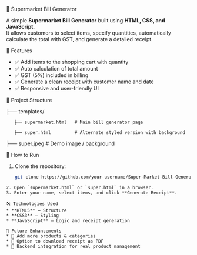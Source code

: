 🛒 Supermarket Bill Generator

A simple **Supermarket Bill Generator** built using **HTML, CSS, and JavaScript**.  
It allows customers to select items, specify quantities, automatically calculate the total with GST, and generate a detailed receipt.

📌 Features
- ✅ Add items to the shopping cart with quantity  
- ✅ Auto calculation of total amount  
- ✅ GST (5%) included in billing  
- ✅ Generate a clean receipt with customer name and date  
- ✅ Responsive and user-friendly UI  

📂 Project Structure

├── templates/

       ├── supermarket.html   # Main bill generator page

       ├── super.html         # Alternate styled version with background

├── super.jpeg             # Demo image / background

🚀 How to Run
1. Clone the repository:
   ```bash
   git clone https://github.com/your-username/Super-Market-Bill-Generator.git
```
2. Open `supermarket.html` or `super.html` in a browser.
3. Enter your name, select items, and click **Generate Receipt**.

🛠️ Technologies Used
* **HTML5** – Structure
* **CSS3** – Styling
* **JavaScript** – Logic and receipt generation

🎯 Future Enhancements
* 🔹 Add more products & categories
* 🔹 Option to download receipt as PDF
* 🔹 Backend integration for real product management

